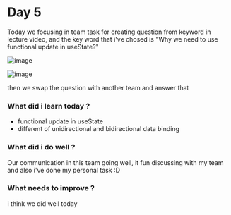 # Day 5
Today we focusing in team task for creating question from keyword in lecture video, and the key word that i've chosed is "Why we need to use functional update in useState?"

![image](https://user-images.githubusercontent.com/85722211/199266405-f459d2e2-1cb3-450c-9039-d3102c1240e9.png)

![image](https://user-images.githubusercontent.com/85722211/199266610-eb48dbb8-23e3-4a87-9e3d-f3801c92389d.png)

then we swap the question with another team and answer that

### What did i learn today ?
* functional update in useState
* different of unidirectional and bidirectional data binding

### What did i do well ?
Our communication in this team going well, it fun discussing with my team and also i've done my personal task :D

### What needs to improve ?
i think we did well today

